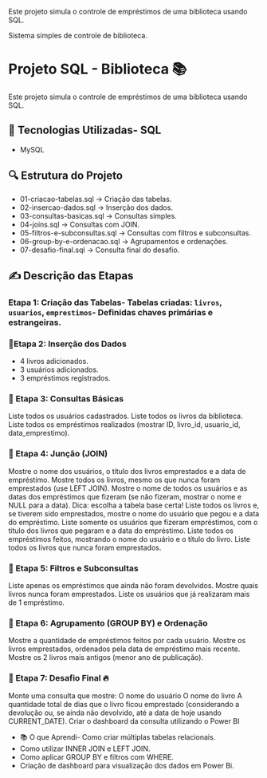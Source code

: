 Este projeto simula o controle de empréstimos de uma biblioteca usando SQL.

Sistema simples de controle de biblioteca.
# Projeto SQL - Biblioteca 📚

Este projeto simula o controle de empréstimos de uma biblioteca usando SQL.

## 🚀 Tecnologias Utilizadas- SQL
- MySQL
  
## 🔍 Estrutura do Projeto
- 01-criacao-tabelas.sql → Criação das tabelas.
- 02-insercao-dados.sql → Inserção dos dados.
- 03-consultas-basicas.sql → Consultas simples.
- 04-joins.sql → Consultas com JOIN.
- 05-filtros-e-subconsultas.sql → Consultas com filtros e subconsultas.
- 06-group-by-e-ordenacao.sql → Agrupamentos e ordenações.
- 07-desafio-final.sql → Consulta final do desafio.

## ✍️ Descrição das Etapas

### Etapa 1: Criação das Tabelas- Tabelas criadas: `livros`, `usuarios`, `emprestimos`- Definidas chaves primárias e estrangeiras.

### 📂Etapa 2: Inserção dos Dados
- 4 livros adicionados.
- 3 usuários adicionados.
- 3 empréstimos registrados.

### 📂 Etapa 3: Consultas Básicas
Liste todos os usuários cadastrados.
Liste todos os livros da biblioteca.
Liste todos os empréstimos realizados (mostrar ID, livro_id, usuario_id, data_emprestimo).

### 📂 Etapa 4: Junção (JOIN)
Mostre o nome dos usuários, o título dos livros emprestados e a data de empréstimo.
Mostre todos os livros, mesmo os que nunca foram emprestados (use LEFT JOIN).
Mostre o nome de todos os usuários e as datas dos empréstimos que fizeram (se não fizeram, mostrar o nome e NULL para a data).
Dica: escolha a tabela base certa!
Liste todos os livros e, se tiverem sido emprestados, mostre o nome do usuário que pegou e a data do empréstimo.
Liste somente os usuários que fizeram empréstimos, com o título dos livros que pegaram e a data do empréstimo.
Liste todos os empréstimos feitos, mostrando o nome do usuário e o título do livro.
Liste todos os livros que nunca foram emprestados.

### 📂 Etapa 5: Filtros e Subconsultas
Liste apenas os empréstimos que ainda não foram devolvidos.
Mostre quais livros nunca foram emprestados.
Liste os usuários que já realizaram mais de 1 empréstimo.

### 📂 Etapa 6: Agrupamento (GROUP BY) e Ordenação
Mostre a quantidade de empréstimos feitos por cada usuário.
Mostre os livros emprestados, ordenados pela data de empréstimo mais recente.
Mostre os 2 livros mais antigos (menor ano de publicação).

### 📂 Etapa 7: Desafio Final 🔥
Monte uma consulta que mostre:
O nome do usuário
O nome do livro
A quantidade total de dias que o livro ficou emprestado (considerando a devolução ou, se ainda não devolvido, até a data de hoje usando CURRENT_DATE).
Criar o dashboard da consulta utilizando o Power BI


- 📚 O que Aprendi- Como criar múltiplas tabelas relacionais.
- Como utilizar INNER JOIN e LEFT JOIN.
- Como aplicar GROUP BY e filtros com WHERE.
- Criação de dashboard para visualização dos dados em Power Bi.
